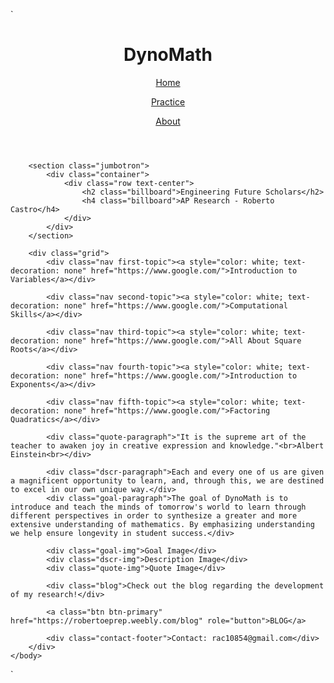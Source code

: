 `<html>
    <head>
        <title>DynoMath - Home</title>
    <meta charset="utf-8">
        <link rel="stylesheet" href="https://maxcdn.bootstrapcdn.com/bootstrap/3.3.7/css/bootstrap.min.css" integrity="sha384-BVYiiSIFeK1dGmJRAkycuHAHRg32OmUcww7on3RYdg4Va+PmSTsz/K68vbdEjh4u" crossorigin="anonymous">
        <link rel="stylesheet" type="text/css" href="Dnewmain.css">
    </head>
    <body>
        <header class="container">
            <div class="row">
                <h1 class="col-sm-4">DynoMath</h1>
                <nav class="col-sm-8 text-right">
                    <p><a href="D-index.html">Home</a></p>
                    <p><a href="E-index.html">Practice</a></p>
                    <p><a href="F-index.html">About</a></p>
                </nav>
            </div>
        </header>
        
        <section class="jumbotron">
            <div class="container">
                <div class="row text-center">
                    <h2 class="billboard">Engineering Future Scholars</h2>
                    <h4 class="billboard">AP Research - Roberto Castro</h4>
                </div>
            </div>
        </section>
        
        <div class="grid">
            <div class="nav first-topic"><a style="color: white; text-decoration: none" href="https://www.google.com/">Introduction to Variables</a></div>
            
            <div class="nav second-topic"><a style="color: white; text-decoration: none" href="https://www.google.com/">Computational Skills</a></div>
            
            <div class="nav third-topic"><a style="color: white; text-decoration: none" href="https://www.google.com/">All About Square Roots</a></div>
            
            <div class="nav fourth-topic"><a style="color: white; text-decoration: none" href="https://www.google.com/">Introduction to Exponents</a></div>
            
            <div class="nav fifth-topic"><a style="color: white; text-decoration: none" href="https://www.google.com/">Factoring Quadratics</a></div>
            
            <div class="quote-paragraph">"It is the supreme art of the teacher to awaken joy in creative expression and knowledge."<br>Albert Einstein<br></div>
            
            <div class="dscr-paragraph">Each and every one of us are given a magnificent opportunity to learn, and, through this, we are destined to excel in our own unique way.</div>            
            <div class="goal-paragraph">The goal of DynoMath is to introduce and teach the minds of tomorrow's world to learn through different perspectives in order to synthesize a greater and more extensive understanding of mathematics. By emphasizing understanding we help ensure longevity in student success.</div>
            
            <div class="goal-img">Goal Image</div>
            <div class="dscr-img">Description Image</div>
            <div class="quote-img">Quote Image</div>
            
            <div class="blog">Check out the blog regarding the development of my research!</div>
            
            <a class="btn btn-primary" href="https://robertoeprep.weebly.com/blog" role="button">BLOG</a>
            
            <div class="contact-footer">Contact: rac10854@gmail.com</div>
        </div>
    </body>
</html>`
